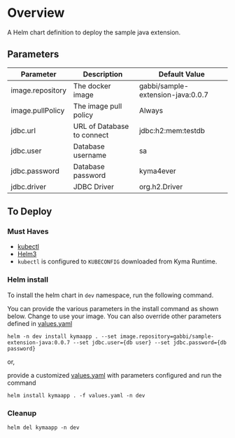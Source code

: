 # Overview

A Helm chart definition to deploy the sample java extension.

## Parameters

| Parameter        | Description                                | Default Value                         |
| ---------------- | ------------------------------------------ | ------------------------------------- |
| image.repository | The docker image                           | gabbi/sample-extension-java:0.0.7     |
| image.pullPolicy | The image pull policy                      | Always                                |
| jdbc.url         | URL of Database to connect                 | jdbc:h2:mem:testdb                    |
| jdbc.user        | Database username                          | sa                                    |
| jdbc.password    | Database password                          | kyma4ever                             |
| jdbc.driver      | JDBC Driver                                | org.h2.Driver                         |

## To Deploy

### Must Haves

* [kubectl](https://kubernetes.io/docs/tasks/tools/install-kubectl/)
* [Helm3](https://helm.sh/docs/intro/install/)
* `kubectl` is configured to `KUBECONFIG` downloaded from Kyma Runtime.

### Helm install

To install the helm chart in `dev` namespace, run the following command.

You can provide the various parameters in the install command as shown below. Change to use your image. You can also override other parameters defined in [values.yaml](values.yaml)

```shell script
helm -n dev install kymaapp . --set image.repository=gabbi/sample-extension-java:0.0.7 --set jdbc.user={db user} --set jdbc.password={db password}
```

or,

provide a customized [values.yaml](values.yaml) with parameters configured and run the command

```shell script
helm install kymaapp . -f values.yaml -n dev
```

### Cleanup

```shell script
helm del kymaapp -n dev
```
